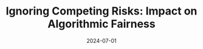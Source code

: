 ---
title: "Ignoring Competing Risks: Impact on Algorithmic Fairness"
collection: workings
excerpt: ''
date: 2024-07-01
venue: 'Management Science'
paperurl: 'https://arxiv.org/abs/2101.09648'
citation: 'Jeanselme, V., Barrett, J., Tom, B. <b>Ignoring Competing Risks: Impact on Algorithmic Fairness</b>.'
---